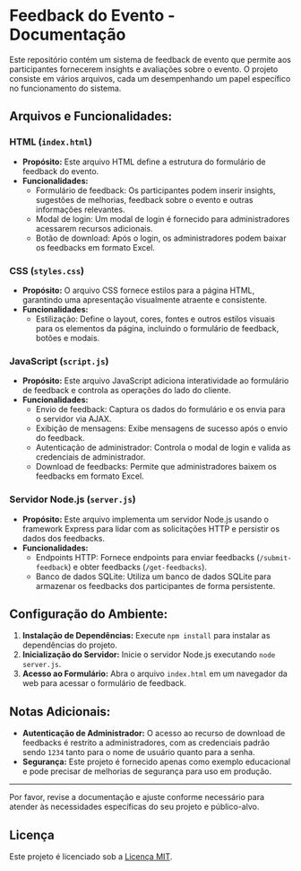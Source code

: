 
# Feedback do Evento - Documentação

Este repositório contém um sistema de feedback de evento que permite aos participantes fornecerem insights e avaliações sobre o evento. O projeto consiste em vários arquivos, cada um desempenhando um papel específico no funcionamento do sistema.

## Arquivos e Funcionalidades:

### HTML (`index.html`)

- **Propósito:** Este arquivo HTML define a estrutura do formulário de feedback do evento.
- **Funcionalidades:**
  - Formulário de feedback: Os participantes podem inserir insights, sugestões de melhorias, feedback sobre o evento e outras informações relevantes.
  - Modal de login: Um modal de login é fornecido para administradores acessarem recursos adicionais.
  - Botão de download: Após o login, os administradores podem baixar os feedbacks em formato Excel.

### CSS (`styles.css`)

- **Propósito:** O arquivo CSS fornece estilos para a página HTML, garantindo uma apresentação visualmente atraente e consistente.
- **Funcionalidades:**
  - Estilização: Define o layout, cores, fontes e outros estilos visuais para os elementos da página, incluindo o formulário de feedback, botões e modais.

### JavaScript (`script.js`)

- **Propósito:** Este arquivo JavaScript adiciona interatividade ao formulário de feedback e controla as operações do lado do cliente.
- **Funcionalidades:**
  - Envio de feedback: Captura os dados do formulário e os envia para o servidor via AJAX.
  - Exibição de mensagens: Exibe mensagens de sucesso após o envio do feedback.
  - Autenticação de administrador: Controla o modal de login e valida as credenciais de administrador.
  - Download de feedbacks: Permite que administradores baixem os feedbacks em formato Excel.

### Servidor Node.js (`server.js`)

- **Propósito:** Este arquivo implementa um servidor Node.js usando o framework Express para lidar com as solicitações HTTP e persistir os dados dos feedbacks.
- **Funcionalidades:**
  - Endpoints HTTP: Fornece endpoints para enviar feedbacks (`/submit-feedback`) e obter feedbacks (`/get-feedbacks`).
  - Banco de dados SQLite: Utiliza um banco de dados SQLite para armazenar os feedbacks dos participantes de forma persistente.

## Configuração do Ambiente:

1. **Instalação de Dependências:** Execute `npm install` para instalar as dependências do projeto.
2. **Inicialização do Servidor:** Inicie o servidor Node.js executando `node server.js`.
3. **Acesso ao Formulário:** Abra o arquivo `index.html` em um navegador da web para acessar o formulário de feedback.

## Notas Adicionais:

- **Autenticação de Administrador:** O acesso ao recurso de download de feedbacks é restrito a administradores, com as credenciais padrão sendo `1234` tanto para o nome de usuário quanto para a senha.
- **Segurança:** Este projeto é fornecido apenas como exemplo educacional e pode precisar de melhorias de segurança para uso em produção.

---

Por favor, revise a documentação e ajuste conforme necessário para atender às necessidades específicas do seu projeto e público-alvo.

## Licença

Este projeto é licenciado sob a [Licença MIT](LICENSE).
